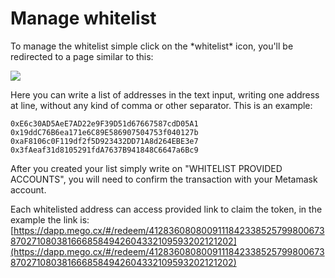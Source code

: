 # Manage whitelist



To manage the whitelist simple click on the \*whitelist\* icon, you'll be redirected to a page similar to this:

![](../.gitbook/assets/Screenshot\_20220217\_120724.png)

Here you can write a list of addresses in the text input, writing one address at line, without any kind of comma or other separator. This is an example:

```
0xE6c30AD5AeE7AD22e9F39D51d67667587cdD05A1
0x19ddC76B6ea171e6C89E586907504753f040127b
0xaF8106c0F119df2f5D923432DD71A8d264EBE3e7
0x3fAeaf31d8105291fdA7637B941848C6647a6Bc9
```

After you created your list simply write on "WHITELIST PROVIDED ACCOUNTS", you will need to confirm the transaction with your Metamask account.

Each whitelisted address can access provided link to claim the token, in the example the link is: \
[https://dapp.mego.cx/#/redeem/41283608080091118423385257998006738702710803816668584942604332109593202121202](https://dapp.mego.cx/#/redeem/41283608080091118423385257998006738702710803816668584942604332109593202121202)
